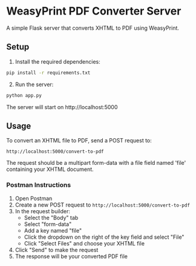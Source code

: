 # WeasyPrint PDF Converter Server

A simple Flask server that converts XHTML to PDF using WeasyPrint.

## Setup

1. Install the required dependencies:

```bash
pip install -r requirements.txt
```

2. Run the server:

```bash
python app.py
```

The server will start on http://localhost:5000

## Usage

To convert an XHTML file to PDF, send a POST request to:

```
http://localhost:5000/convert-to-pdf
```

The request should be a multipart form-data with a file field named 'file' containing your XHTML document.

### Postman Instructions

1. Open Postman
2. Create a new POST request to `http://localhost:5000/convert-to-pdf`
3. In the request builder:
   - Select the "Body" tab
   - Select "form-data"
   - Add a key named "file"
   - Click the dropdown on the right of the key field and select "File"
   - Click "Select Files" and choose your XHTML file
4. Click "Send" to make the request
5. The response will be your converted PDF file
